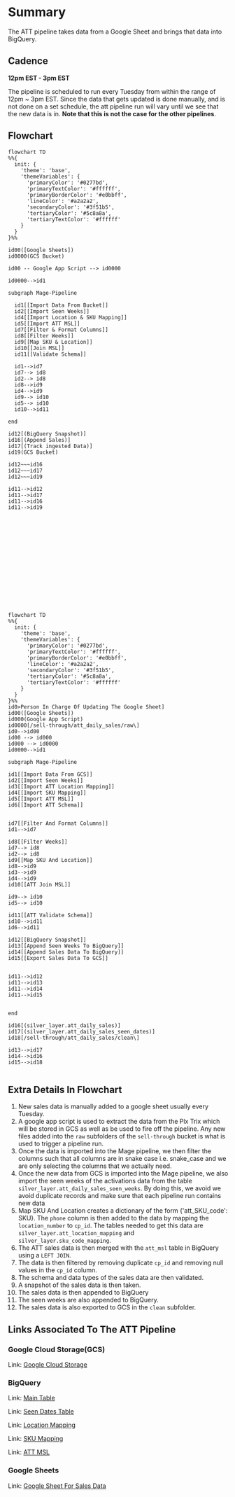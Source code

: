 # Summary

The ATT pipeline takes data from a Google Sheet and brings that data into BigQuery.

## Cadence

**12pm EST - 3pm EST**

The pipeline is scheduled to run every Tuesday from within the range of 12pm ~ 3pm EST. Since the data that gets updated is done manually, and is not done on a set schedule, the att pipeline run will vary until we see that the new data is in. **Note that this is not the case for the other pipelines**.

## Flowchart

```mermaid
flowchart TD
%%{
  init: {
    'theme': 'base',
    'themeVariables': {
      'primaryColor': '#0277bd',
      'primaryTextColor': '#ffffff',
      'primaryBorderColor': '#e0bbff',
      'lineColor': '#a2a2a2',
      'secondaryColor': '#3f51b5',
      'tertiaryColor': '#5c8a8a',
      'tertiaryTextColor': '#ffffff'
    }
  }
}%%

id00([Google Sheets])
id0000(GCS Bucket)

id00 -- Google App Script --> id0000

id0000-->id1

subgraph Mage-Pipeline

  id1[[Import Data From Bucket]]
  id2[[Import Seen Weeks]]
  id4[[Import Location & SKU Mapping]]
  id5[[Import ATT MSL]]
  id7[[Filter & Format Columns]]
  id8[[Filter Weeks]]
  id9[[Map SKU & Location]]
  id10[[Join MSL]]
  id11[[Validate Schema]]

  id1-->id7
  id7--> id8
  id2--> id8
  id8-->id9
  id4-->id9
  id9--> id10
  id5--> id10
  id10-->id11

end

id12[(BigQuery Snapshot)]
id16[(Append Sales)]
id17[(Track ingested Data)]
id19(GCS Bucket)

id12~~~id16
id12~~~id17
id12~~~id19

id11-->id12
id11-->id17
id11-->id16
id11-->id19
```

<br><br><br><br><br><br><br><br><br><br><br><br>


```mermaid
flowchart TD
%%{
  init: {
    'theme': 'base',
    'themeVariables': {
      'primaryColor': '#0277bd',
      'primaryTextColor': '#ffffff',
      'primaryBorderColor': '#e0bbff',
      'lineColor': '#a2a2a2',
      'secondaryColor': '#3f51b5',
      'tertiaryColor': '#5c8a8a',
      'tertiaryTextColor': '#ffffff'
    }
  }
}%%
id0>Person In Charge Of Updating The Google Sheet]
id00([Google Sheets])
id000(Google App Script)
id0000[/sell-through/att_daily_sales/raw\]
id0-->id00
id00 --> id000
id000 --> id0000
id0000-->id1

subgraph Mage-Pipeline

id1[[Import Data From GCS]]
id2[[Import Seen Weeks]]
id3[[Import ATT Location Mapping]]
id4[[Import SKU Mapping]]
id5[[Import ATT MSL]]
id6[[Import ATT Schema]]


id7[[Filter And Format Columns]]
id1-->id7

id8[[Filter Weeks]]
id7--> id8
id2--> id8
id9[[Map SKU And Location]]
id8-->id9
id3-->id9
id4-->id9
id10[[ATT Join MSL]]

id9--> id10
id5--> id10

id11[[ATT Validate Schema]]
id10-->id11
id6-->id11

id12[[BigQuery Snapshot]]
id13[[Append Seen Weeks To BigQuery]]
id14[[Append Sales Data To BigQuery]]
id15[[Export Sales Data To GCS]]


id11-->id12
id11-->id13
id11-->id14
id11-->id15


end

id16[(silver_layer.att_daily_sales)]
id17[(silver_layer.att_daily_sales_seen_dates)]
id18[/sell-through/att_daily_sales/clean\]

id13-->id17
id14-->id16
id15-->id18


```



## Extra Details In Flowchart

1. New sales data is manually added to a google sheet usually every Tuesday.
2. A google app script is used to extract the data from the Plx Trix which will be stored in GCS as well as be used to fire off the pipeline. Any new files added into the `raw` subfolders of the `sell-through` bucket is what is used to trigger a pipeline run.
3. Once the data is imported into the Mage pipeline, we then filter the columns such that all columns are in snake case i.e. snake_case and we are only selecting the columns that we actually need.
4. Once the new data from GCS is imported into the Mage pipeline, we also import the seen weeks of the activations data from the table `silver_layer.att_daily_sales_seen_weeks`. By doing this, we avoid we avoid duplicate records and make sure that each pipeline run contains new data
5. Map SKU And Location creates a dictionary of the form {'att_SKU_code': SKU}. The `phone` column is then added to the data by mapping the `location_number` to `cp_id`. The tables needed to get this data are `silver_layer.att_location_mapping` and `silver_layer.sku_code_mapping`.
6. The ATT sales data is then merged with the `att_msl` table in BigQuery using a `LEFT JOIN`.
7. The data is then filtered by removing duplicate `cp_id` and removing null values in the `cp_id` column.
8. The schema and data types of the sales data are then validated.
9. A snapshot of the sales data is then taken.
10. The sales data is then appended to BigQuery
11. The seen weeks are also appended to BigQuery.
12. The sales data is also exported to GCS in the `clean` subfolder.

## Links Associated To The ATT Pipeline

### Google Cloud Storage(GCS)

Link: [Google Cloud Storage](<https://console.cloud.google.com/storage/browser/sell-through/att_daily_sales?pageState=(%22StorageObjectListTable%22:(%22f%22:%22%255B%255D%22))&authuser=0&project=orbital-airfoil-393318&prefix=&forceOnObjectsSortingFiltering=false>)

### BigQuery

Link: [Main Table](https://console.cloud.google.com/bigquery?referrer=search&authuser=0&project=orbital-airfoil-393318&ws=!1m5!1m4!4m3!1sorbital-airfoil-393318!2ssilver_layer!3satt_daily_sales&rapt=AEjHL4PAMMTnRDeY0yzTwqAM3HhXa11et6cM_qucPY7Guz45cI5yQR6gSTBhX_u4a55Hm17vvulXf1VL5vJfSJhOnKgGD_OXQlqdr-pTxJ7q5J0MfZRASUU&pli=1)

Link: [Seen Dates Table](https://console.cloud.google.com/bigquery?referrer=search&authuser=0&project=orbital-airfoil-393318&ws=!1m5!1m4!4m3!1sorbital-airfoil-393318!2ssilver_layer!3satt_daily_sales_seen_dates&rapt=AEjHL4PAMMTnRDeY0yzTwqAM3HhXa11et6cM_qucPY7Guz45cI5yQR6gSTBhX_u4a55Hm17vvulXf1VL5vJfSJhOnKgGD_OXQlqdr-pTxJ7q5J0MfZRASUU&pli=1)

Link: [Location Mapping](https://console.cloud.google.com/bigquery?referrer=search&authuser=0&project=orbital-airfoil-393318&ws=!1m5!1m4!4m3!1sorbital-airfoil-393318!2ssilver_layer!3satt_location_mapping&rapt=AEjHL4PAMMTnRDeY0yzTwqAM3HhXa11et6cM_qucPY7Guz45cI5yQR6gSTBhX_u4a55Hm17vvulXf1VL5vJfSJhOnKgGD_OXQlqdr-pTxJ7q5J0MfZRASUU&pli=1)

Link: [SKU Mapping](https://console.cloud.google.com/bigquery?referrer=search&authuser=0&project=orbital-airfoil-393318&ws=!1m5!1m4!4m3!1sorbital-airfoil-393318!2ssilver_layer!3ssku_code_mapping&rapt=AEjHL4PAMMTnRDeY0yzTwqAM3HhXa11et6cM_qucPY7Guz45cI5yQR6gSTBhX_u4a55Hm17vvulXf1VL5vJfSJhOnKgGD_OXQlqdr-pTxJ7q5J0MfZRASUU&pli=1)

Link: [ATT MSL](https://console.cloud.google.com/bigquery?referrer=search&authuser=0&project=orbital-airfoil-393318&ws=!1m5!1m4!4m3!1sorbital-airfoil-393318!2ssilver_layer!3satt_msl&rapt=AEjHL4PAMMTnRDeY0yzTwqAM3HhXa11et6cM_qucPY7Guz45cI5yQR6gSTBhX_u4a55Hm17vvulXf1VL5vJfSJhOnKgGD_OXQlqdr-pTxJ7q5J0MfZRASUU&pli=1)

### Google Sheets

Link: [Google Sheet For Sales Data](https://docs.google.com/spreadsheets/d/1CO9w8Ur9g4Y_BEhHzq715wiJ1t8LFhF9op_rYfwcT4s/edit#gid=225119370)
